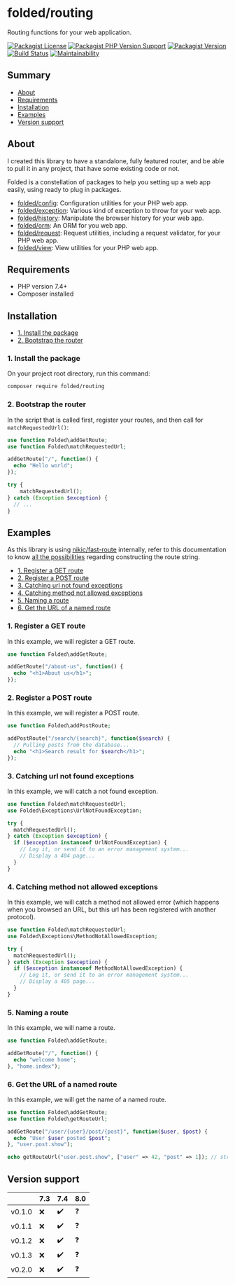 # folded/routing

Routing functions for your web application.

[![Packagist License](https://img.shields.io/packagist/l/folded/routing)](https://github.com/folded-php/routing/blob/master/LICENSE) [![Packagist PHP Version Support](https://img.shields.io/packagist/php-v/folded/routing)](https://github.com/folded-php/routing/blob/master/composer.json#L14) [![Packagist Version](https://img.shields.io/packagist/v/folded/routing)](https://packagist.org/packages/folded/routing) [![Build Status](https://travis-ci.com/folded-php/routing.svg?branch=master)](https://travis-ci.com/folded-php/routing) [![Maintainability](https://api.codeclimate.com/v1/badges/0be9fba0b7990aba814d/maintainability)](https://codeclimate.com/github/folded-php/routing/maintainability)

## Summary

- [About](#about)
- [Requirements](#requirements)
- [Installation](#installation)
- [Examples](#examples)
- [Version support](#version-support)

## About

I created this library to have a standalone, fully featured router, and be able to pull it in any project, that have some existing code or not.

Folded is a constellation of packages to help you setting up a web app easily, using ready to plug in packages.

- [folded/config](https://github.com/folded-php/config): Configuration utilities for your PHP web app.
- [folded/exception](https://github.com/folded-php/exception): Various kind of exception to throw for your web app.
- [folded/history](https://github.com/folded-php/history): Manipulate the browser history for your web app.
- [folded/orm](https://github.com/folded-php/orm): An ORM for you web app.
- [folded/request](https://github.com/folded-php/request): Request utilities, including a request validator, for your PHP web app.
- [folded/view](https://github.com/folded-php/view): View utilities for your PHP web app.

## Requirements

- PHP version 7.4+
- Composer installed

## Installation

- [1. Install the package](1-install-the-package)
- [2. Bootstrap the router](#2-bootstrap-the-router)

### 1. Install the package

On your project root directory, run this command:

```bash
composer require folded/routing
```

### 2. Bootstrap the router

In the script that is called first, register your routes, and then call for `matchRequestedUrl()`:

```php
use function Folded\addGetRoute;
use function Folded\matchRequestedUrl;

addGetRoute("/", function() {
  echo "Hello world";
});

try {
    matchRequestedUrl();
} catch (Exception $exception) {
  // ...
}
```

## Examples

As this library is using [nikic/fast-route](https://github.com/nikic/FastRoute) internally, refer to this documentation to know [all the possibilities](https://github.com/nikic/FastRoute#defining-routes) regarding constructing the route string.

- [1. Register a GET route](#1-register-a-get-route)
- [2. Register a POST route](#2-register-a-post-route)
- [3. Catching url not found exceptions](#3-catching-url-not-found-exceptions)
- [4. Catching method not allowed exceptions](#4-catching-method-not-allowed-exceptions)
- [5. Naming a route](#5-naming-a-route)
- [6. Get the URL of a named route](#6-get-the-url-of-a-named-route)

### 1. Register a GET route

In this example, we will register a GET route.

```php
use function Folded\addGetRoute;

addGetRoute("/about-us", function() {
  echo "<h1>About us</h1>";
});
```

### 2. Register a POST route

In this example, we will register a POST route.

```php
use function Folded\addPostRoute;

addPostRoute("/search/{search}", function($search) {
  // Pulling posts from the database...
  echo "<h1>Search result for $search</h1>";
});
```

### 3. Catching url not found exceptions

In this example, we will catch a not found exception.

```php
use function Folded\matchRequestedUrl;
use Folded\Exceptions\UrlNotFoundException;

try {
  matchRequestedUrl();
} catch (Exception $exception) {
  if ($exception instanceof UrlNotFoundException) {
    // Log it, or send it to an error management system...
    // Display a 404 page...
  }
}
```

### 4. Catching method not allowed exceptions

In this example, we will catch a method not allowed error (which happens when you browsed an URL, but this url has been registered with another protocol).

```php
use function Folded\matchRequestedUrl;
use Folded\Exceptions\MethodNotAllowedException;

try {
  matchRequestedUrl();
} catch (Exception $exception) {
  if ($exception instanceof MethodNotAllowedException) {
    // Log it, or send it to an error management system...
    // Display a 405 page...
  }
}
```

### 5. Naming a route

In this example, we will name a route.

```php
use function Folded\addGetRoute;

addGetRoute("/", function() {
  echo "welcome home";
}, "home.index");
```

### 6. Get the URL of a named route

In this example, we will get the name of a named route.

```php
use function Folded\addGetRoute;
use function Folded\getRouteUrl;

addGetRoute("/user/{user}/post/{post}", function($user, $post) {
  echo "User $user posted $post";
}, "user.post.show");

echo getRouteUrl("user.post.show", ["user" => 42, "post" => 1]); // string(15) "/user/42/post/1"
```

## Version support

|        | 7.3 | 7.4 | 8.0 |
| ------ | --- | --- | --- |
| v0.1.0 | ❌  | ✔️  | ❓  |
| v0.1.1 | ❌  | ✔️  | ❓  |
| v0.1.2 | ❌  | ✔️  | ❓  |
| v0.1.3 | ❌  | ✔️  | ❓  |
| v0.2.0 | ❌  | ✔️  | ❓  |
